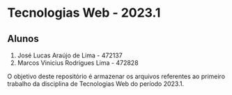 # Tecnologias Web - 2023.1
## Alunos
1. José Lucas Araújo de Lima - 472137
2. Marcos Vinicius Rodrigues Lima - 472828

O objetivo deste repositório é armazenar os arquivos referentes ao primeiro trabalho da disciplina de Tecnologias Web do período 2023.1.


